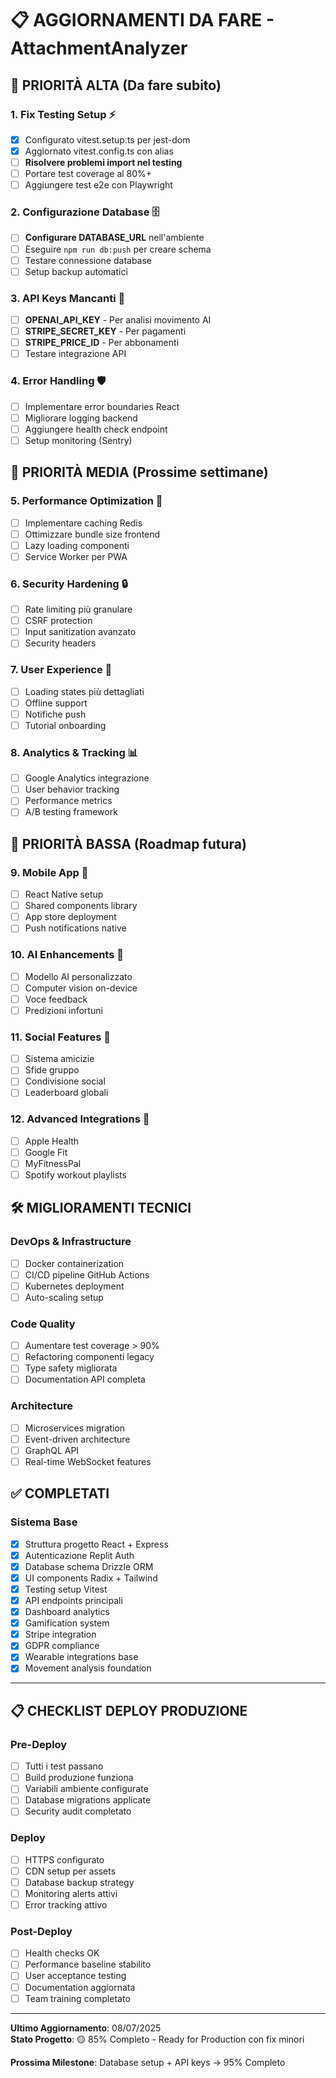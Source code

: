 # 📋 AGGIORNAMENTI DA FARE - AttachmentAnalyzer

## 🚨 PRIORITÀ ALTA (Da fare subito)

### 1. Fix Testing Setup ⚡
- [x] Configurato vitest.setup.ts per jest-dom
- [x] Aggiornato vitest.config.ts con alias
- [ ] **Risolvere problemi import nel testing**
- [ ] Portare test coverage al 80%+
- [ ] Aggiungere test e2e con Playwright

### 2. Configurazione Database 🗄️
- [ ] **Configurare DATABASE_URL** nell'ambiente
- [ ] Eseguire `npm run db:push` per creare schema
- [ ] Testare connessione database
- [ ] Setup backup automatici

### 3. API Keys Mancanti 🔑
- [ ] **OPENAI_API_KEY** - Per analisi movimento AI
- [ ] **STRIPE_SECRET_KEY** - Per pagamenti
- [ ] **STRIPE_PRICE_ID** - Per abbonamenti
- [ ] Testare integrazione API

### 4. Error Handling 🛡️
- [ ] Implementare error boundaries React
- [ ] Migliorare logging backend
- [ ] Aggiungere health check endpoint
- [ ] Setup monitoring (Sentry)

## 🔧 PRIORITÀ MEDIA (Prossime settimane)

### 5. Performance Optimization 🚀
- [ ] Implementare caching Redis
- [ ] Ottimizzare bundle size frontend
- [ ] Lazy loading componenti
- [ ] Service Worker per PWA

### 6. Security Hardening 🔒
- [ ] Rate limiting più granulare
- [ ] CSRF protection
- [ ] Input sanitization avanzato
- [ ] Security headers

### 7. User Experience 👤
- [ ] Loading states più dettagliati
- [ ] Offline support
- [ ] Notifiche push
- [ ] Tutorial onboarding

### 8. Analytics & Tracking 📊
- [ ] Google Analytics integrazione
- [ ] User behavior tracking
- [ ] Performance metrics
- [ ] A/B testing framework

## 📱 PRIORITÀ BASSA (Roadmap futura)

### 9. Mobile App 📱
- [ ] React Native setup
- [ ] Shared components library
- [ ] App store deployment
- [ ] Push notifications native

### 10. AI Enhancements 🤖
- [ ] Modello AI personalizzato
- [ ] Computer vision on-device
- [ ] Voce feedback
- [ ] Predizioni infortuni

### 11. Social Features 👥
- [ ] Sistema amicizie
- [ ] Sfide gruppo
- [ ] Condivisione social
- [ ] Leaderboard globali

### 12. Advanced Integrations 🔗
- [ ] Apple Health
- [ ] Google Fit  
- [ ] MyFitnessPal
- [ ] Spotify workout playlists

## 🛠️ MIGLIORAMENTI TECNICI

### DevOps & Infrastructure
- [ ] Docker containerization
- [ ] CI/CD pipeline GitHub Actions
- [ ] Kubernetes deployment
- [ ] Auto-scaling setup

### Code Quality
- [ ] Aumentare test coverage > 90%
- [ ] Refactoring componenti legacy
- [ ] Type safety migliorata
- [ ] Documentation API completa

### Architecture
- [ ] Microservices migration
- [ ] Event-driven architecture
- [ ] GraphQL API
- [ ] Real-time WebSocket features

## ✅ COMPLETATI

### Sistema Base
- [x] Struttura progetto React + Express
- [x] Autenticazione Replit Auth
- [x] Database schema Drizzle ORM
- [x] UI components Radix + Tailwind
- [x] Testing setup Vitest
- [x] API endpoints principali
- [x] Dashboard analytics
- [x] Gamification system
- [x] Stripe integration
- [x] GDPR compliance
- [x] Wearable integrations base
- [x] Movement analysis foundation

---

## 📋 CHECKLIST DEPLOY PRODUZIONE

### Pre-Deploy
- [ ] Tutti i test passano
- [ ] Build produzione funziona
- [ ] Variabili ambiente configurate
- [ ] Database migrations applicate
- [ ] Security audit completato

### Deploy
- [ ] HTTPS configurato
- [ ] CDN setup per assets
- [ ] Database backup strategy
- [ ] Monitoring alerts attivi
- [ ] Error tracking attivo

### Post-Deploy
- [ ] Health checks OK
- [ ] Performance baseline stabilito
- [ ] User acceptance testing
- [ ] Documentation aggiornata
- [ ] Team training completato

---

**Ultimo Aggiornamento**: 08/07/2025  
**Stato Progetto**: 🟡 85% Completo - Ready for Production con fix minori

**Prossima Milestone**: Database setup + API keys → 95% Completo

